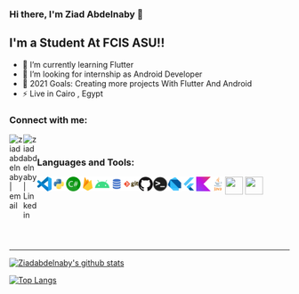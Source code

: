 ### Hi there, I'm Ziad Abdelnaby 👋

## I'm a Student At FCIS ASU!!

<!-- - 🔭 I’m looking for internship as Flutter Developer -->
- 🌱 I’m currently learning Flutter 
- 👯 I’m looking for internship as Android Developer
- 🥅 2021 Goals: Creating more projects With Flutter And Android
- ⚡ Live in Cairo , Egypt

### Connect with me:

[<img align="left" alt="ziadabdelnaby | email" width="25px" src="https://unpkg.com/simple-icons@v5/icons/gmail.svg" />](mailto:ziadabdelnaby46@gmail.com)
[<img align="left" alt="ziadabdelnaby | Linkedin" width="25px" src="https://unpkg.com/simple-icons@v5/icons/linkedin.svg" />](https://linkedin.com/in/ziad-abdelnaby-4b6579153/)

<br />

### Languages and Tools:

[<img align="left" alt="Visual Studio Code" width="26px" src="https://raw.githubusercontent.com/github/explore/80688e429a7d4ef2fca1e82350fe8e3517d3494d/topics/visual-studio-code/visual-studio-code.png" />]()
[<img align="left" alt="python" width="26px" src="https://raw.githubusercontent.com/github/explore/80688e429a7d4ef2fca1e82350fe8e3517d3494d/topics/python/python.png" />]()
[<img align="left" alt="csharp" width="26px" src="https://raw.githubusercontent.com/github/explore/80688e429a7d4ef2fca1e82350fe8e3517d3494d/topics/csharp/csharp.png" />]()
[<img align="left" alt="Firebase" width="26px" src="https://raw.githubusercontent.com/github/explore/e94815998e4e0713912fed477a1f346ec04c3da2/topics/firebase/firebase.png" />]()
[<img align="left" alt="android" width="26px" src="https://raw.githubusercontent.com/github/explore/361e2821e2dea67711cde99c9c40ed357061cf27/topics/android/android.png" />]()
[<img align="left" alt="SQL" width="26px" src="https://raw.githubusercontent.com/github/explore/80688e429a7d4ef2fca1e82350fe8e3517d3494d/topics/sql/sql.png" />]()
[<img align="left" alt="Git" width="26px" src="https://raw.githubusercontent.com/github/explore/80688e429a7d4ef2fca1e82350fe8e3517d3494d/topics/git/git.png" />]()
[<img align="left" alt="GitHub" width="26px" src="https://raw.githubusercontent.com/github/explore/78df643247d429f6cc873026c0622819ad797942/topics/github/github.png" />]()
[<img align="left" alt="terminal" width="26px" src="https://raw.githubusercontent.com/github/explore/80688e429a7d4ef2fca1e82350fe8e3517d3494d/topics/terminal/terminal.png" />]()
[<img align="left" alt="dart" width="26px" src="https://raw.githubusercontent.com/github/explore/e94815998e4e0713912fed477a1f346ec04c3da2/topics/dart/dart.png" />]()
[<img align="left" alt="flutter" width="26px" src="https://raw.githubusercontent.com/github/explore/e94815998e4e0713912fed477a1f346ec04c3da2/topics/flutter/flutter.png" />]()
[<img align="left" alt="Kotlin" width="26px" src="https://raw.githubusercontent.com/github/explore/80688e429a7d4ef2fca1e82350fe8e3517d3494d/topics/kotlin/kotlin.png" />]()
[<img align="left" alt="JAVA" width="26px" src="https://raw.githubusercontent.com/github/explore/80688e429a7d4ef2fca1e82350fe8e3517d3494d/topics/java/java.png" />]()
<img height="32" width="32" src="https://cdn.jsdelivr.net/npm/simple-icons@v5/icons/blender.svg" />
<img height="32" width="32" src="https://cdn.jsdelivr.net/npm/simple-icons@5.10.0/icons/cplusplus.svg" />

<br />
<br />
<br />
<br />


---

[youtube]: https://www.youtube.com/channel/UCNUXOK-76lbB9AToG6r_q8g
[instagram]: https://www.instagram.com/ziad_abdelnaby/
[linkedin]: https://linkedin.com/in/ziad-abdelnaby-4b6579153
[Facebook]: https://www.facebook.com/zizo.abdelnaby


[![Ziadabdelnaby's github stats](https://github-readme-stats.vercel.app/api?username=ziadabdelnaby10&hide=stars&show_icons=true&theme=radical&include_all_commits=true&count_private=true)](https://github.com/ziadabdelnaby10?tab=repositories)

[![Top Langs](https://github-readme-stats.vercel.app/api/top-langs/?username=ziadabdelnaby10&layout=compact&theme=radical)](https://github.com/ziadabdelnaby10?tab=repositories)

<!--
**ziadabdelnaby10/ziadabdelnaby10** is a ✨ _special_ ✨ repository because its `README.md` (this file) appears on your GitHub profile.

Here are some ideas to get you started:

- 🔭 I’m currently working on ...
- 🌱 I’m currently learning ...
- 👯 I’m looking to collaborate on ...
- 🤔 I’m looking for help with ...
- 💬 Ask me about ...
- 📫 How to reach me: ...
- 😄 Pronouns: ...
- ⚡ Fun fact: ...
-->
